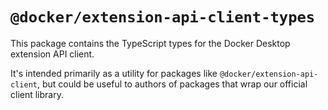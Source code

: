 # `@docker/extension-api-client-types`

This package contains the TypeScript types for the Docker Desktop extension API client.

It's intended primarily as a utility for packages like `@docker/extension-api-client`, but could be useful to authors of packages that wrap our official client library.
